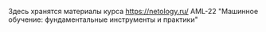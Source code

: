 Здесь хранятся материалы курса https://netology.ru/ AML-22 "Машинное обучение: фундаментальные инструменты и практики" 
